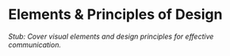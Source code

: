 # Elements & Principles of Design

*Stub: Cover visual elements and design principles for effective communication.*